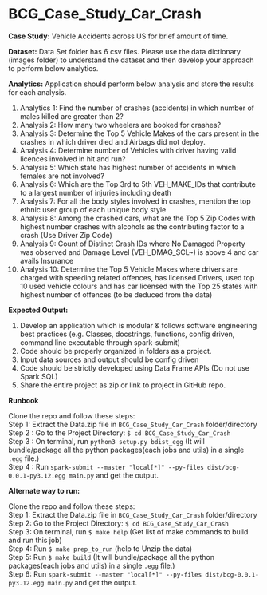# BCG_Case_Study_Car_Crash

**Case Study:** Vehicle Accidents across US for brief amount of time.

**Dataset:** Data Set folder has 6 csv files. Please use the data dictionary (images folder) to understand the dataset and then develop your approach to perform below analytics.

**Analytics:** 
Application should perform below analysis and store the results for each analysis.
1.	Analytics 1: Find the number of crashes (accidents) in which number of males killed are greater than 2?
2.	Analysis 2: How many two wheelers are booked for crashes? 
3.	Analysis 3: Determine the Top 5 Vehicle Makes of the cars present in the crashes in which driver died and Airbags did not deploy.
4.	Analysis 4: Determine number of Vehicles with driver having valid licences involved in hit and run? 
5.	Analysis 5: Which state has highest number of accidents in which females are not involved? 
6.	Analysis 6: Which are the Top 3rd to 5th VEH_MAKE_IDs that contribute to a largest number of injuries including death
7.	Analysis 7: For all the body styles involved in crashes, mention the top ethnic user group of each unique body style  
8.	Analysis 8: Among the crashed cars, what are the Top 5 Zip Codes with highest number crashes with alcohols as the contributing factor to a crash (Use Driver Zip Code)
9.	Analysis 9: Count of Distinct Crash IDs where No Damaged Property was observed and Damage Level (VEH_DMAG_SCL~) is above 4 and car avails Insurance
10.	Analysis 10: Determine the Top 5 Vehicle Makes where drivers are charged with speeding related offences, has licensed Drivers, used top 10 used vehicle colours and has car licensed with the Top 25 states with highest number of offences (to be deduced from the data)

**Expected Output:**
1.	Develop an application which is modular & follows software engineering best practices (e.g. Classes, docstrings, functions, config driven, command line executable through spark-submit)
2.	Code should be properly organized in folders as a project.
3.	Input data sources and output should be config driven
4.	Code should be strictly developed using Data Frame APIs (Do not use Spark SQL)
5.	Share the entire project as zip or link to project in GitHub repo.

**Runbook**

Clone the repo and follow these steps:                 
Step 1: Extract the Data.zip file in `BCG_Case_Study_Car_Crash` folder/directory                
Step 2 : Go to the Project Directory: `$ cd BCG_Case_Study_Car_Crash`                                 
Step 3 : On terminal, run `python3 setup.py bdist_egg` (It will bundle/package all the python packages(each jobs and utils) in a single `.egg` file.)              
Step 4 : Run `spark-submit --master "local[*]" --py-files dist/bcg-0.0.1-py3.12.egg main.py` and get the output.                       

**Alternate way to run:**

Clone the repo and follow these steps:                        
Step 1: Extract the Data.zip file in `BCG_Case_Study_Car_Crash` folder/directory                   
Step 2: Go to the Project Directory: `$ cd BCG_Case_Study_Car_Crash`                             
Step 3: On terminal, run `$ make help` (Get list of make commands to build and run this job)                 
Step 4: Run `$ make prep_to_run` (help to Unzip the data)                                                      
Step 5: Run `$ make build` (It will bundle/package all the python packages(each jobs and utils) in a single `.egg` file.)                                               
Step 6: Run `spark-submit --master "local[*]" --py-files dist/bcg-0.0.1-py3.12.egg main.py` and get the output.                                       

